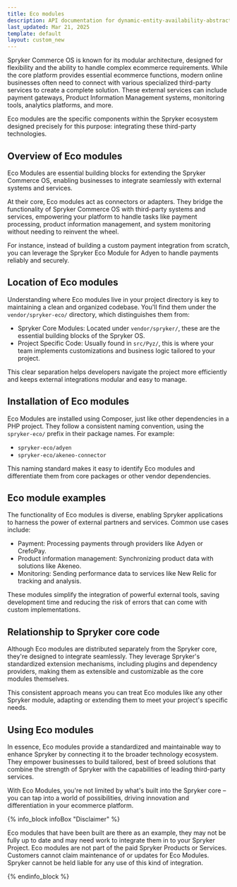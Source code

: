```yaml
---
title: Eco modules
description: API documentation for dynamic-entity-availability-abstracts.
last_updated: Mar 21, 2025
template: default
layout: custom_new
---
```



<div class="content_box">
Spryker Commerce OS is known for its modular architecture, designed for flexibility and the ability to handle complex ecommerce requirements. While the core platform provides essential ecommerce functions, modern online businesses often need to connect with various specialized third-party services to create a complete solution. These external services can include payment gateways, Product Information Management systems, monitoring tools, analytics platforms, and more.


Eco modules are the specific components within the Spryker ecosystem designed precisely for this purpose: integrating these third-party technologies.

</div>

## Overview of Eco modules

Eco Modules are essential building blocks for extending the Spryker Commerce OS, enabling businesses to integrate seamlessly with external systems and services.

At their core, Eco modules act as connectors or adapters. They bridge the functionality of Spryker Commerce OS with third-party systems and services, empowering your platform to handle tasks like payment processing, product information management, and system monitoring without needing to reinvent the wheel.

For instance, instead of building a custom payment integration from scratch, you can leverage the Spryker Eco Module for Adyen to handle payments reliably and securely.

## Location of Eco modules

Understanding where Eco modules live in your project directory is key to maintaining a clean and organized codebase. You'll find them under the `vendor/spryker-eco/` directory, which distinguishes them from:

- Spryker Core Modules: Located under `vendor/spryker/`, these are the essential building blocks of the Spryker OS.
- Project Specific Code: Usually found in `src/Pyz/`, this is where your team implements customizations and business logic tailored to your project.

This clear separation helps developers navigate the project more efficiently and keeps external integrations modular and easy to manage.

## Installation of Eco modules

Eco Modules are installed using Composer, just like other dependencies in a PHP project. They follow a consistent naming convention, using the `spryker-eco/` prefix in their package names. For example:

- `spryker-eco/adyen`
- `spryker-eco/akeneo-connector`

This naming standard makes it easy to identify Eco modules and differentiate them from core packages or other vendor dependencies.

## Eco module examples

The functionality of Eco modules is diverse, enabling Spryker applications to harness the power of external partners and services. Common use cases include:

- Payment: Processing payments through providers like Adyen or CrefoPay.
- Product information management: Synchronizing product data with solutions like Akeneo.
- Monitoring: Sending performance data to services like New Relic for tracking and analysis.

These modules simplify the integration of powerful external tools, saving development time and reducing the risk of errors that can come with custom implementations.

## Relationship to Spryker core code

Although Eco modules are distributed separately from the Spryker core, they're designed to integrate seamlessly. They leverage Spryker's standardized extension mechanisms, including plugins and dependency providers, making them as extensible and customizable as the core modules themselves.

This consistent approach means you can treat Eco modules like any other Spryker module, adapting or extending them to meet your project's specific needs.

## Using Eco modules

In essence, Eco modules provide a standardized and maintainable way to enhance Spryker by connecting it to the broader technology ecosystem. They empower businesses to build tailored, best of breed solutions that combine the strength of Spryker with the capabilities of leading third-party services.

With Eco Modules, you're not limited by what's built into the Spryker core – you can tap into a world of possibilities, driving innovation and differentiation in your ecommerce platform.

{% info_block infoBox "Disclaimer" %}

Eco modules that have been built are there as an example, they may not be fully up to date and may need work to integrate them in to your Spryker Project. Eco modules are not part of the paid Spryker Products or Services. Customers cannot claim maintenance of or updates for Eco Modules. Spryker cannot be held liable for any use of this kind of integration.

{% endinfo_block %}






































